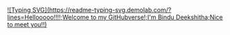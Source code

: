 [![Typing SVG](https://readme-typing-svg.demolab.com/?lines=Hellooooo!!!!;Welcome to my GitHubverse!;I'm Bindu Deekshitha;Nice to meet you!!)](https://git.io/typing-svg)

<!--
**BinduDeekshithaDevarapu/BinduDeekshithaDevarapu** is a ✨ _special_ ✨ repository because its `README.md` (this file) appears on your GitHub profile.

Here are some ideas to get you started:

- 🔭 I’m currently working on ...
- 🌱 I’m currently learning ...
- 👯 I’m looking to collaborate on ...
- 🤔 I’m looking for help with ...
- 💬 Ask me about ...
- 📫 How to reach me: ...
- 😄 Pronouns: ...
- ⚡ Fun fact: ...
-->
